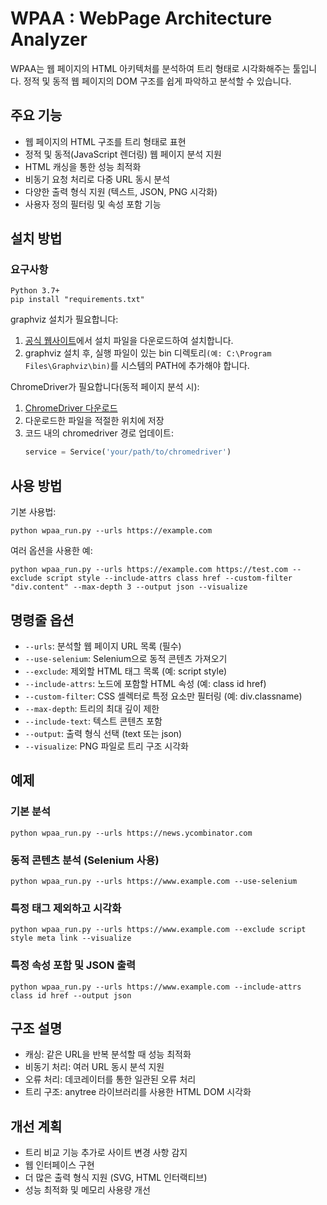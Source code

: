 # WPAA : WebPage Architecture Analyzer

WPAA는 웹 페이지의 HTML 아키텍처를 분석하여 트리 형태로 시각화해주는 툴입니다. 정적 및 동적 웹 페이지의 DOM 구조를 쉽게 파악하고 분석할 수 있습니다.

## 주요 기능

- 웹 페이지의 HTML 구조를 트리 형태로 표현
- 정적 및 동적(JavaScript 렌더링) 웹 페이지 분석 지원
- HTML 캐싱을 통한 성능 최적화
- 비동기 요청 처리로 다중 URL 동시 분석
- 다양한 출력 형식 지원 (텍스트, JSON, PNG 시각화)
- 사용자 정의 필터링 및 속성 포함 기능

## 설치 방법

### 요구사항

```
Python 3.7+
pip install "requirements.txt"
```
graphviz 설치가 필요합니다:
1. [공식 웹사이트](https://graphviz.org/download/)에서 설치 파일을 다운로드하여 설치합니다.
2. graphviz 설치 후, 실행 파일이 있는 bin 디렉토리`(예: C:\Program Files\Graphviz\bin)`를 시스템의 PATH에 추가해야 합니다.


ChromeDriver가 필요합니다(동적 페이지 분석 시):
1. [ChromeDriver 다운로드](https://sites.google.com/a/chromium.org/chromedriver/downloads)
2. 다운로드한 파일을 적절한 위치에 저장
3. 코드 내의 chromedriver 경로 업데이트:
   ```python
   service = Service('your/path/to/chromedriver')
   ```

## 사용 방법

기본 사용법:
```
python wpaa_run.py --urls https://example.com
```

여러 옵션을 사용한 예:
```
python wpaa_run.py --urls https://example.com https://test.com --exclude script style --include-attrs class href --custom-filter "div.content" --max-depth 3 --output json --visualize
```

## 명령줄 옵션

- `--urls`: 분석할 웹 페이지 URL 목록 (필수)
- `--use-selenium`: Selenium으로 동적 콘텐츠 가져오기
- `--exclude`: 제외할 HTML 태그 목록 (예: script style)
- `--include-attrs`: 노드에 포함할 HTML 속성 (예: class id href)
- `--custom-filter`: CSS 셀렉터로 특정 요소만 필터링 (예: div.classname)
- `--max-depth`: 트리의 최대 깊이 제한
- `--include-text`: 텍스트 콘텐츠 포함
- `--output`: 출력 형식 선택 (text 또는 json)
- `--visualize`: PNG 파일로 트리 구조 시각화

## 예제

### 기본 분석
```
python wpaa_run.py --urls https://news.ycombinator.com
```

### 동적 콘텐츠 분석 (Selenium 사용)
```
python wpaa_run.py --urls https://www.example.com --use-selenium
```

### 특정 태그 제외하고 시각화
```
python wpaa_run.py --urls https://www.example.com --exclude script style meta link --visualize
```

### 특정 속성 포함 및 JSON 출력
```
python wpaa_run.py --urls https://www.example.com --include-attrs class id href --output json
```

## 구조 설명

- 캐싱: 같은 URL을 반복 분석할 때 성능 최적화
- 비동기 처리: 여러 URL 동시 분석 지원
- 오류 처리: 데코레이터를 통한 일관된 오류 처리
- 트리 구조: anytree 라이브러리를 사용한 HTML DOM 시각화

## 개선 계획

- 트리 비교 기능 추가로 사이트 변경 사항 감지
- 웹 인터페이스 구현
- 더 많은 출력 형식 지원 (SVG, HTML 인터랙티브)
- 성능 최적화 및 메모리 사용량 개선